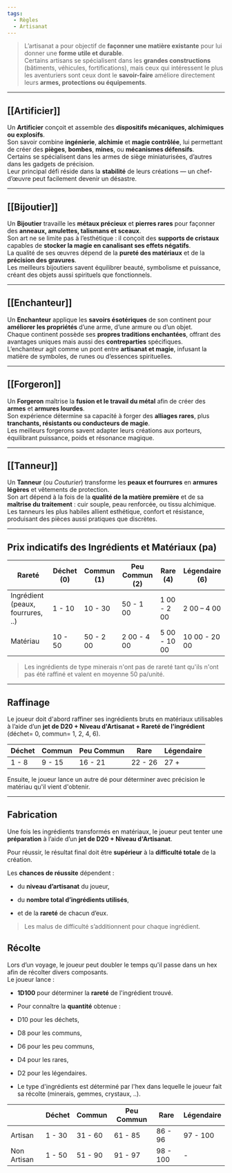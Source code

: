 ```yaml
---
tags:
  - Règles
  - Artisanat
---
```

>L’artisanat a pour objectif de **façonner une matière existante** pour lui donner une **forme utile et durable**.  
>Certains artisans se spécialisent dans les **grandes constructions** (bâtiments, véhicules, fortifications), mais ceux qui intéressent le plus les aventuriers sont ceux dont le **savoir-faire** améliore directement leurs **armes, protections ou équipements**.

---

## [[Artificier]]

Un **Artificier** conçoit et assemble des **dispositifs mécaniques, alchimiques ou explosifs**.  
Son savoir combine **ingénierie**, **alchimie** et **magie contrôlée**, lui permettant de créer des **pièges**, **bombes**, **mines**, ou **mécanismes défensifs**.  
Certains se spécialisent dans les armes de siège miniaturisées, d’autres dans les gadgets de précision.  
Leur principal défi réside dans la **stabilité** de leurs créations — un chef-d’œuvre peut facilement devenir un désastre.

---

## [[Bijoutier]]

Un **Bijoutier** travaille les **métaux précieux** et **pierres rares** pour façonner des **anneaux, amulettes, talismans et sceaux**.  
Son art ne se limite pas à l’esthétique : il conçoit des **supports de cristaux** capables de **stocker la magie en canalisant ses effets négatifs**.  
La qualité de ses œuvres dépend de la **pureté des matériaux** et de la **précision des gravures**.  
Les meilleurs bijoutiers savent équilibrer beauté, symbolisme et puissance, créant des objets aussi spirituels que fonctionnels.

---

## [[Enchanteur]]

Un **Enchanteur** applique les **savoirs ésotériques** de son continent pour **améliorer les propriétés** d’une arme, d’une armure ou d’un objet.  
Chaque continent possède ses **propres traditions enchantées**, offrant des avantages uniques mais aussi des **contreparties** spécifiques.  
L’enchanteur agit comme un pont entre **artisanat et magie**, infusant la matière de symboles, de runes ou d’essences spirituelles.

---

## [[Forgeron]]

Un **Forgeron** maîtrise la **fusion et le travail du métal** afin de créer des **armes** et **armures lourdes**.  
Son expérience détermine sa capacité à forger des **alliages rares**, plus **tranchants, résistants ou conducteurs de magie**.  
Les meilleurs forgerons savent adapter leurs créations aux porteurs, équilibrant puissance, poids et résonance magique.

---

## [[Tanneur]]

Un **Tanneur** (ou _Couturier_) transforme les **peaux et fourrures** en **armures légères** et vêtements de protection.  
Son art dépend à la fois de la **qualité de la matière première** et de sa **maîtrise du traitement** : cuir souple, peau renforcée, ou tissu alchimique.  
Les tanneurs les plus habiles allient esthétique, confort et résistance, produisant des pièces aussi pratiques que discrètes.

---

## Prix indicatifs des Ingrédients et Matériaux (pa)

| Rareté                            | Déchet (0) | Commun (1) | Peu Commun (2) | Rare (4)     | Légendaire (6) |
| --------------------------------- | ---------- | ---------- | -------------- | ------------ | -------------- |
| Ingrédient (peaux, fourrures, ..) | 1 - 10     | 10 - 30    | 50 - 1 00      | 1 00 - 2 00  | 2 00 – 4 00    |
| Matériau                          | 10 - 50    | 50 - 2 00  | 2 00 - 4 00    | 5 00 - 10 00 | 10 00 - 20 00  |

> Les ingrédients de type minerais n'ont pas de rareté tant qu'ils n'ont pas été raffiné et valent en moyenne 50 pa/unité.
---

## Raffinage

Le joueur doit d'abord raffiner ses ingrédients bruts en matériaux utilisables à l’aide d’un **jet de D20 + Niveau d'Artisanat + Rareté de l'ingrédient** (déchet= 0, commun= 1, 2, 4, 6).

| Déchet | Commun | Peu Commun | Rare    | Légendaire |
| ------ | ------ | ---------- | ------- | ---------- |
| 1 - 8  | 9 - 15 | 16 - 21    | 22 - 26 | 27 +       |

Ensuite, le joueur lance un autre dé pour déterminer avec précision le matériau qu'il vient d'obtenir.

---

## Fabrication

Une fois les ingrédients transformés en matériaux, le joueur peut tenter une **préparation** à l’aide d’un **jet de D20 + Niveau d'Artisanat**.

Pour réussir, le résultat final doit être **supérieur** à la **difficulté totale** de la création.

Les **chances de réussite** dépendent :

- du **niveau d’artisanat** du joueur,
    
- du **nombre total d’ingrédients utilisés**,
    
- et de la **rareté** de chacun d’eux.

> Les malus de difficulté s’additionnent pour chaque ingrédient.

## Récolte

Lors d’un voyage, le joueur peut doubler le temps qu'il passe dans un hex afin de récolter divers composants.  
Le joueur lance :

- **1D100** pour déterminer la **rareté** de l'ingrédient trouvé.
    
- Pour connaître la **quantité** obtenue :
- D10 pour les déchets,
- D8 pour les communs,
- D6 pour les peu communs,
- D4 pour les rares,
- D2 pour les légendaires.
    
- Le type d'ingrédients est déterminé par l'hex dans lequelle le joueur fait sa récolte (minerais, gemmes, crystaux, ..).

|             | Déchet | Commun  | Peu Commun | Rare     | Légendaire |
| ----------- | ------ | ------- | ---------- | -------- | ---------- |
| Artisan     | 1 - 30 | 31 - 60 | 61 - 85    | 86 - 96  | 97 - 100   |
| Non Artisan | 1 - 50 | 51 - 90 | 91 - 97    | 98 - 100 | -          |

